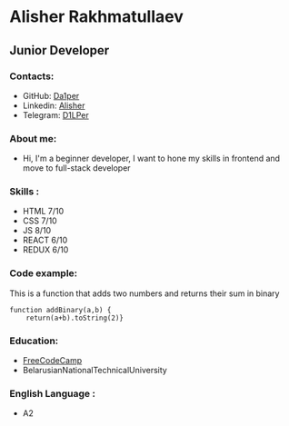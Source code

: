# Alisher Rakhmatullaev
## Junior Developer 


### Contacts:
* GitHub: [Da1per](https://github.com/Da1per)
* Linkedin: [Alisher](https://by.linkedin.com/in/alisher-rakhmatullaev-b35482255)
* Telegram: [D1LPer](https://t.me/D1LPer)
  
### About me: 
* Hi, I'm a beginner developer, I want to hone my skills in frontend and move to full-stack developer
### Skills :
* HTML   7/10
* CSS    7/10
* JS     8/10
* REACT  6/10
* REDUX  6/10
### Code example:
This is a function that adds two numbers and returns their sum in binary
```
function addBinary(a,b) {
    return(a+b).toString(2)}
```
### Education:
* [FreeCodeCamp](https://www.freecodecamp.org/certification/DaLPer/javascript-algorithms-and-data-structures)
* BelarusianNationalTechnicalUniversity
### English Language :
* A2

    

